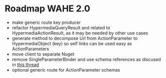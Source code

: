 # Roadmap WAHE 2.0

- make generic route key producer
- refactor HypermediaQueryResult and related to HypermediaActionResult, as it may be needed by other use cases
- generate method to decompose Url from ActionParameter to HypermediaObject (key) so self links can be used easy as ActionParameters
- move client to separate Nuget
- remove SingleParameterBinder and use schema references as discused in [this thread](https://github.com/kevinswiber/siren/issues/84)
- optional generic route for ActionParameter schemas

